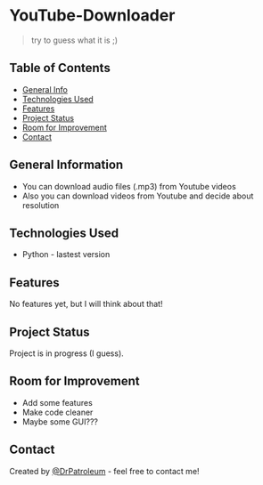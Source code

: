 # YouTube-Downloader
> try to guess what it is ;)

## Table of Contents
* [General Info](#general-information)
* [Technologies Used](#technologies-used)
* [Features](#features)
* [Project Status](#project-status)
* [Room for Improvement](#room-for-improvement)
* [Contact](#contact)


## General Information
- You can download audio files (.mp3) from Youtube videos
- Also you can download videos from Youtube and decide about resolution


## Technologies Used
- Python - lastest version


## Features
No features yet, but I will think about that!


## Project Status
Project is in progress (I guess).


## Room for Improvement
- Add some features
- Make code cleaner
- Maybe some GUI???


## Contact
Created by [@DrPatroleum](https://github.com/DrPatroleum) - feel free to contact me!
